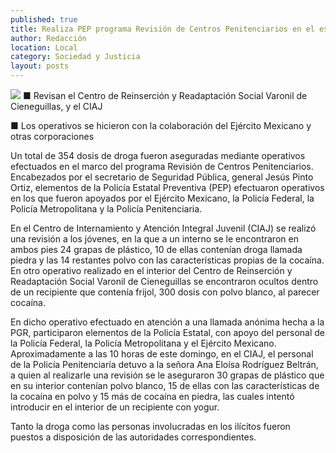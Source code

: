 ```yaml
---
published: true
title: Realiza PEP programa Revisión de Centros Penitenciarios en el estado
author: Redacción
location: Local
category: Sociedad y Justicia
layout: posts
---
```


![](http://i.imgur.com/CQUOePXm.jpg)
■ Revisan el Centro de Reinserción y Readaptación Social Varonil de Cieneguillas, y el CIAJ

■ Los operativos se hicieron con la colaboración del Ejército Mexicano y otras corporaciones

Un total de 354 dosis de droga fueron aseguradas mediante operativos efectuados en el marco del programa Revisión de Centros Penitenciarios.  
Encabezados por el secretario de Seguridad Pública, general Jesús Pinto Ortiz, elementos de la Policía Estatal Preventiva (PEP) efectuaron operativos en los que fueron apoyados por el Ejército Mexicano, la Policía Federal, la Policía Metropolitana y la Policía Penitenciaria.   

En el Centro de Internamiento y Atención Integral Juvenil (CIAJ) se realizó una revisión a los jóvenes, en la que a un interno se le encontraron en ambos pies 24 grapas de plástico, 10 de ellas contenían droga llamada piedra y las 14 restantes polvo con las características propias de la cocaína.   
En otro operativo realizado en el interior del Centro de Reinserción y Readaptación Social Varonil de Cieneguillas se encontraron ocultos dentro de un recipiente que contenía frijol, 300 dosis con polvo blanco, al parecer cocaína.  

En dicho operativo efectuado en atención a una llamada anónima hecha a la PGR, participaron elementos de la Policía Estatal, con apoyo del personal de la Policía Federal, la Policía Metropolitana y el Ejército Mexicano.    
Aproximadamente a las 10 horas de este domingo, en el CIAJ, el personal de la Policía Penitenciaría detuvo a la señora Ana Eloísa Rodríguez Beltrán, a quien al realizarle una revisión se le aseguraron 30 grapas de plástico que en su interior contenían polvo blanco, 15 de ellas con las características de la cocaína en polvo y 15 más de cocaína en piedra, las cuales intentó introducir en el interior de un recipiente con yogur.   

Tanto la droga como las personas involucradas en los ilícitos fueron puestos a disposición de las autoridades correspondientes.
